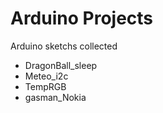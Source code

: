 # Arduino Projects

Arduino sketchs collected

* DragonBall_sleep 
* Meteo_i2c 
* TempRGB 
* gasman_Nokia
